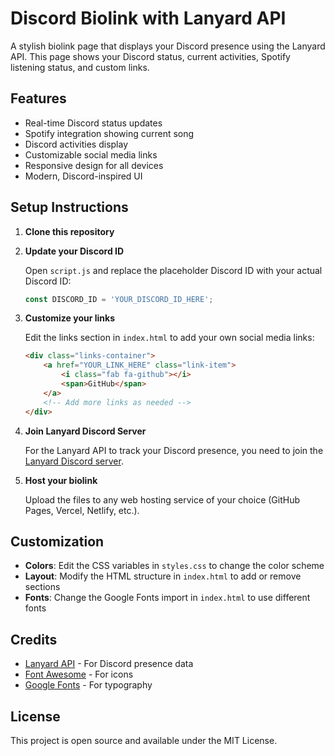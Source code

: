 # Discord Biolink with Lanyard API

A stylish biolink page that displays your Discord presence using the Lanyard API. This page shows your Discord status, current activities, Spotify listening status, and custom links.

## Features

- Real-time Discord status updates
- Spotify integration showing current song
- Discord activities display
- Customizable social media links
- Responsive design for all devices
- Modern, Discord-inspired UI

## Setup Instructions

1. **Clone this repository**

2. **Update your Discord ID**
   
   Open `script.js` and replace the placeholder Discord ID with your actual Discord ID:
   ```javascript
   const DISCORD_ID = 'YOUR_DISCORD_ID_HERE';
   ```

3. **Customize your links**
   
   Edit the links section in `index.html` to add your own social media links:
   ```html
   <div class="links-container">
       <a href="YOUR_LINK_HERE" class="link-item">
           <i class="fab fa-github"></i>
           <span>GitHub</span>
       </a>
       <!-- Add more links as needed -->
   </div>
   ```

4. **Join Lanyard Discord Server**
   
   For the Lanyard API to track your Discord presence, you need to join the [Lanyard Discord server](https://discord.gg/lanyard).

5. **Host your biolink**
   
   Upload the files to any web hosting service of your choice (GitHub Pages, Vercel, Netlify, etc.).

## Customization

- **Colors**: Edit the CSS variables in `styles.css` to change the color scheme
- **Layout**: Modify the HTML structure in `index.html` to add or remove sections
- **Fonts**: Change the Google Fonts import in `index.html` to use different fonts

## Credits

- [Lanyard API](https://github.com/Phineas/lanyard) - For Discord presence data
- [Font Awesome](https://fontawesome.com/) - For icons
- [Google Fonts](https://fonts.google.com/) - For typography

## License

This project is open source and available under the MIT License.